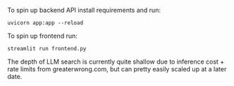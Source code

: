 To spin up backend API install requirements and run:

`
uvicorn app:app --reload
`

To spin up frontend run:

`
streamlit run frontend.py
`

The depth of LLM search is currently quite shallow due to inference cost + rate limits from greaterwrong.com, but can pretty easily scaled up at a later date.
